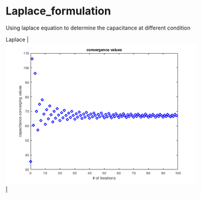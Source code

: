 # Laplace_formulation
Using laplace equation to determine the capacitance at different condition

Laplace  |![capacitance values](https://github.com/issahi62/Laplace_formulation/blob/master/capacitance_values.png)|
